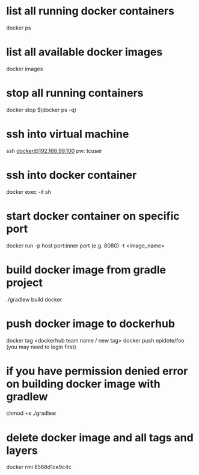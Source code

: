 # list all running docker containers
docker ps

# list all available docker images

docker images

# stop all running containers

docker stop $(docker ps -q)

# ssh into virtual machine

ssh docker@192.168.99.100
pw: tcuser

# ssh into docker container

docker exec -it <docker image> sh

# start docker container on specific port

docker run -p host port:inner port (e.g. 8080) -t <image_name>

# build docker image from gradle project

./gradlew build docker

# push docker image to dockerhub

docker tag <docker image name> <dockerhub team name / new tag>
docker push epidote/foo
(you may need to login first)

# if you have permission denied error on building docker image with gradlew

chmod +x ./gradlew

# delete docker image and all tags and layers

docker rmi 8568d1ce9c4c



